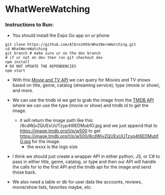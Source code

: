 # WhatWereWatching

### Instructions to Run:
 * You should install the Expo Go app on ur phone 
  ```
  git clone https://github.com/Albro3459/WhatWereWatching.git
  cd WhatWereWatching
  git branch # make sure ur on the dev branch
  # if ur not on dev then run git checkout dev
  npm install
  # DO NOT UPDATE THE DEPENDENCIES
  npm start
  ```

 * With this [Movie and TV API](https://rapidapi.com/movie-of-the-night-movie-of-the-night-default/api/streaming-availability/playground/apiendpoint_14b2f4b9-8801-499a-bcb7-698e550f9253) we can query for Movies and TV shows based on title, genre, catalog (streaming service), type (movie or show), and more.

 * We can use the tmdb id we get to grab the image from the [TMDB API](https://developer.themoviedb.org/reference/discover-movie) where we can use the type (movie or show) and tmdb id to get the image.
   * it will return the image path like this: /8cdWjvZQUExUUTzyp4t6EDMubfO.jpg and we just append that to https://image.tmdb.org/t/p/w500 to get https://image.tmdb.org/t/p/w500/8cdWjvZQUExUUTzyp4t6EDMubfO.jpg for the image.
     * the wxxx is the logo size 

 * I think we should just create a wrapper API in either python, JS, or C# to pass in either title, genre, catalog, or type and then our API will handle the calls for to the first API and the tmdb api for the image and send those back.

 * We also need a table or db for user data like accounts, reviews, movie/show lists, favorites maybe, etc.
